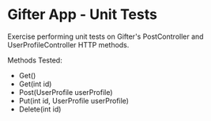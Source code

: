 # Gifter App - Unit Tests

Exercise performing unit tests on Gifter's PostController and UserProfileController HTTP methods.

Methods Tested:
- Get()
- Get(int id)
- Post(UserProfile userProfile)
- Put(int id, UserProfile userProfile)
- Delete(int id)